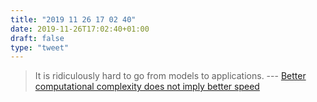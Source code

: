 ```yaml
---
title: "2019 11 26 17 02 40"
date: 2019-11-26T17:02:40+01:00
draft: false
type: "tweet"
---
```

> It is ridiculously hard to go from models to applications. --- [Better computational complexity does not imply better speed](https://lemire.me/blog/2019/11/26/better-computational-complexity-does-not-imply-better-speed/)
